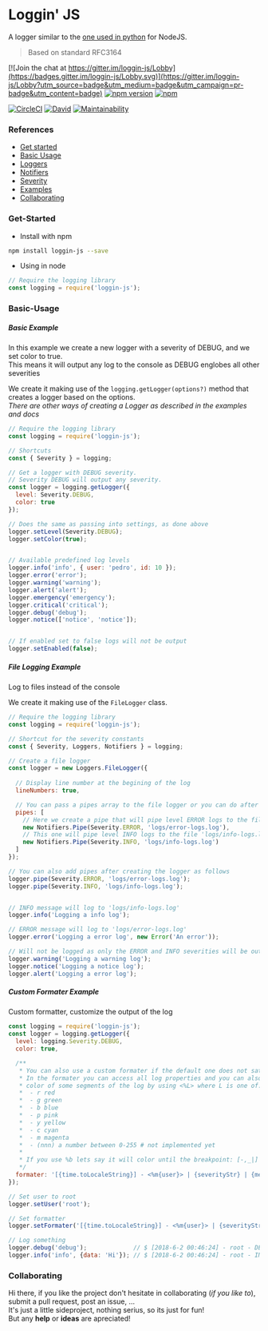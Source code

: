 # Loggin' JS
A logger similar to the [one used in python](https://docs.python.org/2/library/logging.html) for NodeJS.

> Based on standard RFC3164

[![Join the chat at https://gitter.im/loggin-js/Lobby](https://badges.gitter.im/loggin-js/Lobby.svg)](https://gitter.im/loggin-js/Lobby?utm_source=badge&utm_medium=badge&utm_campaign=pr-badge&utm_content=badge) [![npm version](https://badge.fury.io/js/loggin-js.svg)](https://badge.fury.io/js/loggin-js) [![npm](https://img.shields.io/npm/dm/loggin-js.svg?colorB=blue)](https://www.npmjs.com/package/loggin-js)

[![CircleCI](https://img.shields.io/circleci/project/github/nombrekeff/loggin-js.svg)](https://www.npmjs.com/package/loggin-js)
[![David](https://img.shields.io/david/nombrekeff/loggin-js.svg)](https://david-dm.org/nombrekeff/loggin-js?view=tree)
[![Maintainability](https://api.codeclimate.com/v1/badges/bef29a84728f23c52c21/maintainability)](https://codeclimate.com/github/nombrekeff/loggin-js/maintainability)

### References
* [Get started](https://github.com/nombrekeff/logging-js/wiki/Get-Started)
* [Basic Usage](https://github.com/nombrekeff/logging-js/wiki/Basic-Usage)
* [Loggers](https://github.com/nombrekeff/logging-js/wiki/Logger)
* [Notifiers](https://github.com/nombrekeff/logging-js/wiki/Notifier)
* [Severity](https://github.com/nombrekeff/logging-js/wiki/Severity)
* [Examples](https://github.com/nombrekeff/logging-js/wiki/Examples)
* [Collaborating](#Collaborating)


### Get-Started
* Install with npm
```bash
npm install loggin-js --save
```

* Using in node
```js
// Require the logging library
const logging = require('loggin-js');
```

### Basic-Usage
##### Basic Example
In this example we create a new logger with a severity of DEBUG, and we set color to true.  
This means it will output any log to the console as DEBUG englobes all other severities

We create it making use of the `logging.getLogger(options?)` method that creates a logger based on the options.  
_There are other ways of creating a Logger as described in the examples and docs_

```js
// Require the logging library
const logging = require('loggin-js');

// Shortcuts
const { Severity } = logging;

// Get a logger with DEBUG severity. 
// Severity DEBUG will output any severity.
const logger = logging.getLogger({
  level: Severity.DEBUG,
  color: true
});

// Does the same as passing into settings, as done above
logger.setLevel(Severity.DEBUG);
logger.setColor(true);


// Available predefined log levels
logger.info('info', { user: 'pedro', id: 10 });
logger.error('error');
logger.warning('warning');
logger.alert('alert');
logger.emergency('emergency');
logger.critical('critical');
logger.debug('debug');
logger.notice(['notice', 'notice']);


// If enabled set to false logs will not be output
logger.setEnabled(false);
```


##### File Logging Example
Log to files instead of the console

We create it making use of the `FileLogger` class.  
```js
// Require the logging library
const logging = require('loggin-js');

// Shortcut for the severity constants
const { Severity, Loggers, Notifiers } = logging;

// Create a file logger
const logger = new Loggers.FileLogger({
  
  // Display line number at the begining of the log 
  lineNumbers: true,

  // You can pass a pipes array to the file logger or you can do after instancing (showed below)
  pipes: [
    // Here we create a pipe that will pipe level ERROR logs to the file 'logs/error-logs.log'
    new Notifiers.Pipe(Severity.ERROR, 'logs/error-logs.log'),
    // This one will pipe level INFO logs to the file 'logs/info-logs.log'
    new Notifiers.Pipe(Severity.INFO, 'logs/info-logs.log')
  ]
});

// You can also add pipes after creating the logger as follows
logger.pipe(Severity.ERROR, 'logs/error-logs.log');
logger.pipe(Severity.INFO, 'logs/info-logs.log');


// INFO message will log to 'logs/info-logs.log'
logger.info('Logging a info log');

// ERROR message will log to 'logs/error-logs.log'
logger.error('Logging a error log', new Error('An error'));

// Will not be logged as only the ERROR and INFO severities will be output to their respective files
logger.warning('Logging a warning log');
logger.notice('Logging a notice log');
logger.alert('Logging a error log');
```

##### Custom Formater Example
Custom formatter, customize the output of the log 
```js
const logging = require('loggin-js');
const logger = logging.getLogger({
  level: logging.Severity.DEBUG,
  color: true,

  /**
   * You can also use a custom formater if the default one does not satisfy your needs.
   * In the formater you can access all log properties and you can also set the 
   * color of some segments of the log by using <%L> where L is one of:
   *  - r red
   *  - g green
   *  - b blue
   *  - p pink
   *  - y yellow
   *  - c cyan
   *  - m magenta
   *  - (nnn) a number between 0-255 # not implemented yet
   *
   * If you use %b lets say it will color until the breakpoint: [-,_|]  
   */
  formater: '[{time.toLocaleString}] - <%m{user}> | {severityStr} | {message} - {JSON.stringify(data)}'
});

// Set user to root
logger.setUser('root');

// Set formatter
logger.setFormater('[{time.toLocaleString}] - <%m{user}> | {severityStr} | {message} - {JSON.stringify(message)}');

// Log something
logger.debug('debug');             // $ [2018-6-2 00:46:24] - root - DEBUG - debug
logger.info('info', {data: 'Hi'}); // $ [2018-6-2 00:46:24] - root - INFO - info - {"data":"Hi"}
```


### Collaborating
Hi there, if you like the project don't hesitate in collaborating (_if you like to_), submit a pull request, post an issue, ...   
It's just a little sideproject, nothing serius, so its just for fun!  
But any **help** or **ideas** are apreciated!
